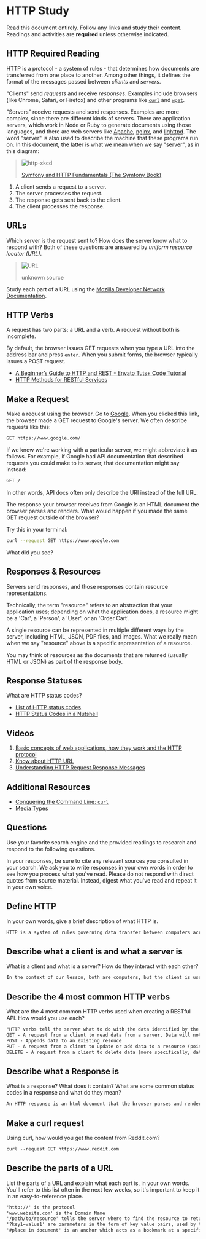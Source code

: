 # HTTP Study

Read this document entirely. Follow any links and study their content. Readings
and activities are **required** unless otherwise indicated.

## HTTP Required Reading

HTTP is a protocol - a system of rules - that determines how documents are
transferred from one place to another. Among other things, it defines the format
of the messages passed between *clients* and *servers*.

"Clients" send *requests* and receive *responses*. Examples include browsers
(like Chrome, Safari, or Firefox) and other programs like
[`curl`](http://curl.haxx.se/docs/) and
[`wget`](http://www.gnu.org/software/wget/manual/wget.html).

"Servers" receive requests and send responses. Examples are more complex, since
there are different kinds of servers. There are application servers, which work
in Node or Ruby to generate documents using those languages, and there are web
servers like [Apache](http://httpd.apache.org/), [nginx](http://nginx.com/), and
[lighttpd](https://www.lighttpd.net). The word "server" is also used to describe
the machine that these programs run on. In this document, the latter is what we
mean when we say "server", as in this diagram:

> ![http-xkcd](https://cloud.githubusercontent.com/assets/388761/12621764/0ffb527e-c4f0-11e5-87ae-d597e3835fcd.png)
>
> [Symfony and HTTP Fundamentals (The Symfony Book)](http://symfony.com/doc/current/book/http_fundamentals.html)

1.  A client sends a request to a server.
1.  The server processes the request.
1.  The response gets sent back to the client.
1.  The client processes the response.

## URLs

Which server is the request sent to? How does the server know what to respond
with? Both of these questions are answered by *uniform resource locator (URL)*.

> ![URL](https://cloud.githubusercontent.com/assets/388761/12622184/2c0143dc-c4f2-11e5-84af-55f723dd6639.png)
>
> unknown source

Study each part of a URL using the [Mozilla Developer Network
Documentation](https://developer.mozilla.org/en-US/docs/Learn/Common_questions/What_is_a_URL).

## HTTP Verbs

A request has two parts: a URL and a verb. A request without both is incomplete.

By default, the browser issues GET requests when you type a URL into the address
bar and press `enter`. When you submit forms, the browser typically issues a
POST request.

-   [A Beginner’s Guide to HTTP and REST - Envato Tuts+ Code Tutorial](http://code.tutsplus.com/tutorials/a-beginners-guide-to-http-and-rest--net-16340)
-   [HTTP Methods for RESTful Services](http://www.restapitutorial.com/lessons/httpmethods.html)

## Make a Request

Make a request using the browser. Go to [Google](https://www.google.com). When
you clicked this link, the browser made a GET request to Google's server. We
often describe requests like this:

```txt
GET https://www.google.com/
```

If we know we're working with a particular server, we might abbreviate
it as follows. For example, if Google had API documentation that described
requests you could make to its server, that documentation might say instead:

```txt
GET /
```

In other words, API docs often only describe the URI instead of the full URL.

The response your browser receives from Google is an HTML document the browser
parses and renders. What would happen if you made the same GET request outside
of the browser?

Try this in your terminal:

```sh
curl --request GET https://www.google.com
```

What did you see?

## Responses & Resources

Servers send responses, and those responses contain resource representations.

Technically, the term "resource" refers to an abstraction that your application
uses; depending on what the application does, a resource might be a 'Car', a
'Person', a 'User', or an 'Order Cart'.

A single resource can be represented in multiple different ways by the server,
including HTML, JSON, PDF files, and images. What we really mean when we say
"resource" above is a specific representation of a resource.

You may think of resources as the documents that are returned (usually HTML or
JSON) as part of the response body.

## Response Statuses

What are HTTP status codes?

-   [List of HTTP status codes](https://en.wikipedia.org/wiki/List_of_HTTP_status_codes)
-   [HTTP Status Codes in a Nutshell](https://twitter.com/stevelosh/status/372740571749572610)

## Videos

1.  [Basic concepts of web applications, how they work and the HTTP protocol](https://www.youtube.com/watch?v=RsQ1tFLwldY)
1.  [Know about HTTP URL](https://www.youtube.com/watch?v=ADQ_rhefgEk)
1.  [Understanding HTTP Request Response Messages](https://www.youtube.com/watch?v=sxiRFwQ1RJ4)

## Additional Resources

-   [Conquering the Command Line: `curl`](http://conqueringthecommandline.com/book/curl)
-   [Media Types](http://en.wikipedia.org/wiki/Internet_media_type)

## Questions

Use your favorite search engine and the provided readings to research and
respond to the following questions.

In your responses, be sure to cite any relevant sources you consulted in your
search. We ask you to write responses in your own words in order to see how you
process what you've read. Please do not respond with direct quotes from source
material. Instead, digest what you've read and repeat it in your own voice.

## Define HTTP

In your own words, give a brief description of what HTTP is.

```md
HTTP is a system of rules governing data transfer between computers across the web
```

## Describe what a client is and what a server is

 What is a client and what is a server? How do they interact with each other?

```md
In the context of our lesson, both are computers, but the client is used by and end-user to access remote resources and applications, while a server is responsible for serving centralized resources and applications to client computers (or other servers, I guess, which eventually pass the resources to a client computer).  The client sends requests and receives responses, while the server receives requests and sends responses.
```

## Describe the 4 most common HTTP verbs

What are the 4 most common HTTP verbs used when creating a RESTful API. How
would you use each?

```md
"HTTP verbs tell the server what to do with the data identified by the URL. "
GET - A request from a client to read data from a server. Data will not be manipulated server-side with GET
POST - Appends data to an existing resouce
PUT - A request from a client to update or add data to a resource (pointed to by the url) on the server. It is a write request.
DELETE - A request from a client to delete data (more specifically, data within a resource pointed to by the url) from the server
```

## Describe what a Response is

What is a response? What does it contain? What are some common status codes in a
response and what do they mean?

```md
An HTTP response is an html document that the browser parses and renders. It contains html to render but also metadata used to let the client know the status of the request. 200 means request was successful, and the server has provide the data back. Other status codes in the 200s mean varying degress of success.  300s are redirection status codes.  400s are failed requests. 404 is the one I've seen the most:  Not Found.
```

## Make a curl request

Using curl, how would you get the content from Reddit.com?

```md
curl --request GET https://www.reddit.com
```

## Describe the parts of a URL

List the parts of a URL and explain what each part is, in your own words. You'll
refer to this list often in the next few weeks, so it's important to keep it in
an easy-to-reference place.

```md
'http://' is the protocol
'www.website.com' is the Domain Name
'/path/to/resource' tells the server where to find the resource to return
'?key1=value1' are parameters in the form of key value pairs, used by the web server for various purposes, as specified in their documentations
'#place in document' is an anchor which acts as a bookmark at a specific place in the data. An example is an anchor used so the browser knows to scroll to a certain part of an html document.

```
